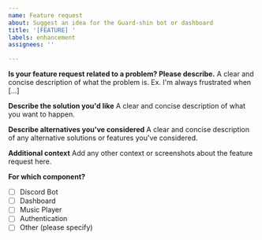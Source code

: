```yaml
---
name: Feature request
about: Suggest an idea for the Guard-shin bot or dashboard
title: '[FEATURE] '
labels: enhancement
assignees: ''

---
```


**Is your feature request related to a problem? Please describe.**
A clear and concise description of what the problem is. Ex. I'm always frustrated when [...]

**Describe the solution you'd like**
A clear and concise description of what you want to happen.

**Describe alternatives you've considered**
A clear and concise description of any alternative solutions or features you've considered.

**Additional context**
Add any other context or screenshots about the feature request here.

**For which component?**
- [ ] Discord Bot
- [ ] Dashboard
- [ ] Music Player
- [ ] Authentication
- [ ] Other (please specify)